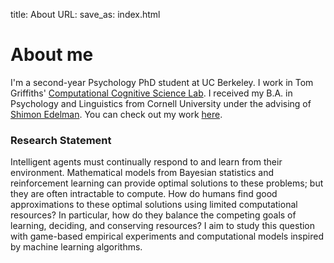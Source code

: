 title: About
URL: 
save_as: index.html

# About me

I'm a second-year Psychology PhD student at UC Berkeley. I work in Tom Griffiths' [Computational Cognitive Science Lab](http://cocosci.berkeley.edu). I received my B.A. in Psychology and Linguistics from Cornell University under the advising of [Shimon Edelman](http://kybele.psych.cornell.edu/~edelman/). You can check out my work [here]({filename}/pages/publications.md).

### Research Statement
Intelligent agents must continually respond to and learn from their environment. Mathematical models from Bayesian statistics and reinforcement learning can provide optimal solutions to these problems; but they are often intractable to compute. How do humans find good approximations to these optimal solutions using limited computational resources? In particular, how do they balance the competing goals of learning, deciding, and conserving resources? I aim to study this question with game-based empirical experiments and computational models inspired by machine learning algorithms.